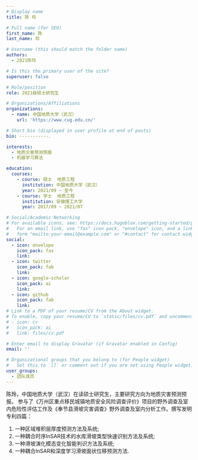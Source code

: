 ```yaml
---
# Display name
title: 陈 玲

# Full name (for SEO)
first_name: 陈
last_name: 玲

# Username (this should match the folder name)
authors:
  - 2021陈玲

# Is this the primary user of the site?
superuser: false

# Role/position
role: 2021级硕士研究生

# Organizations/Affiliations
organizations:
  - name: 中国地质大学（武汉）
    url: 'https://www.cug.edu.cn/'

# Short bio (displayed in user profile at end of posts)
bio: -----------.

interests:
  - 地质灾害预测预报
  - 机器学习算法

education:
  courses:
    - course: 硕士  地质工程
      institution: 中国地质大学（武汉）
      year: 2021/09 ~ 至今
    - course: 学士  地质工程
      institution: 安徽理工大学
      year: 2017/09 ~ 2021/07

# Social/Academic Networking
# For available icons, see: https://docs.hugoblox.com/getting-started/page-builder/#icons
#   For an email link, use "fas" icon pack, "envelope" icon, and a link in the
#   form "mailto:your-email@example.com" or "#contact" for contact widget.
social:
  - icon: envelope
    icon_pack: fas
    link: 
  - icon: twitter
    icon_pack: fab
    link: 
  - icon: google-scholar
    icon_pack: ai
    link: 
  - icon: github
    icon_pack: fab
    link: 
# Link to a PDF of your resume/CV from the About widget.
# To enable, copy your resume/CV to `static/files/cv.pdf` and uncomment the lines below.
# - icon: cv
#   icon_pack: ai
#   link: files/cv.pdf

# Enter email to display Gravatar (if Gravatar enabled in Config)
email: ''

# Organizational groups that you belong to (for People widget)
#   Set this to `[]` or comment out if you are not using People widget.
user_groups:
  - 团队成员
---
```


陈玲，中国地质大学（武汉）在读硕士研究生，主要研究方向为地质灾害预测预报。
参与了《万州区重点移民城镇地质安全风险调查评价》项目的野外调查及室内危险性评估工作及《奉节县滑坡灾害调查》野外调查及室内分析工作。撰写发明专利四篇：
1. 一种区域堆积层厚度预测方法及系统;
2. 一种耦合时序InSAR技术的水库滑坡类型快速识别方法及系统;
3. 一种滑坡演化模态变化智能判识方法及系统;
4. 一种耦合InSAR和深度学习滑坡面状位移预测方法.
